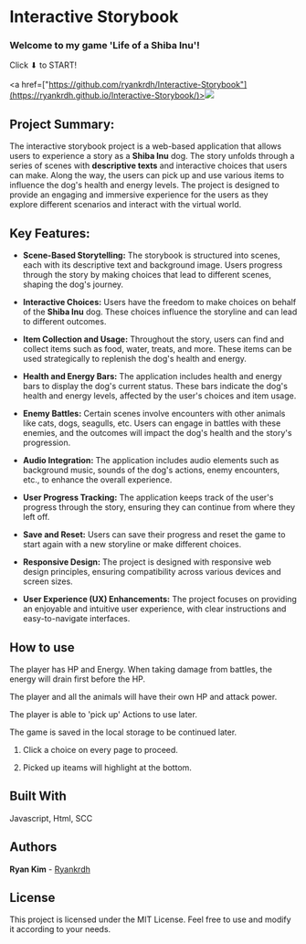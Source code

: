 # Interactive Storybook

### Welcome to my game 'Life of a Shiba Inu'!

Click ⬇ to START!<br><br>
<a href=["https://github.com/ryankrdh/Interactive-Storybook"](https://ryankrdh.github.io/Interactive-Storybook/)><img src="img/startIcon.png"></a>


## Project Summary:
The interactive storybook project is a web-based application that allows users to experience a story as a **Shiba Inu** dog. The story unfolds through a series of scenes with **descriptive texts** and interactive choices that users can make. Along the way, the users can pick up and use various items to influence the dog's health and energy levels. The project is designed to provide an engaging and immersive experience for the users as they explore different scenarios and interact with the virtual world.

## Key Features:
* **Scene-Based Storytelling:** The storybook is structured into scenes, each with its descriptive text and background image. Users progress through the story by making choices that lead to different scenes, shaping the dog's journey.
  
* **Interactive Choices:** Users have the freedom to make choices on behalf of the **Shiba Inu** dog. These choices influence the storyline and can lead to different outcomes.

* **Item Collection and Usage:** Throughout the story, users can find and collect items such as food, water, treats, and more. These items can be used strategically to replenish the dog's health and energy.

* **Health and Energy Bars:** The application includes health and energy bars to display the dog's current status. These bars indicate the dog's health and energy levels, affected by the user's choices and item usage.

* **Enemy Battles:** Certain scenes involve encounters with other animals like cats, dogs, seagulls, etc. Users can engage in battles with these enemies, and the outcomes will impact the dog's health and the story's progression.

* **Audio Integration:** The application includes audio elements such as background music, sounds of the dog's actions, enemy encounters, etc., to enhance the overall experience.

* **User Progress Tracking:** The application keeps track of the user's progress through the story, ensuring they can continue from where they left off.

* **Save and Reset:** Users can save their progress and reset the game to start again with a new storyline or make different choices.

* **Responsive Design:** The project is designed with responsive web design principles, ensuring compatibility across various devices and screen sizes.

* **User Experience (UX) Enhancements:** The project focuses on providing an enjoyable and intuitive user experience, with clear instructions and easy-to-navigate interfaces.


## How to use

The player has HP and Energy. When taking damage from battles, the energy will drain first before the HP.

The player and all the animals will have their own HP and attack power.

The player is able to 'pick up' Actions to use later.

The game is saved in the local storage to be continued later.

1. Click a choice on every page to proceed.

2. Picked up iteams will highlight at the bottom.

## Built With

Javascript, Html, SCC

## Authors

**Ryan Kim** - [Ryankrdh](https://github.com/ryankrdh)

## License

This project is licensed under the MIT License. Feel free to use and modify it according to your needs.



